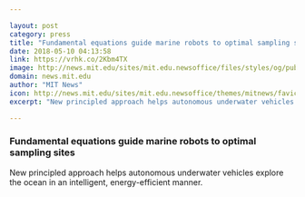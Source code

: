 ```yaml
---

layout: post
category: press
title: "Fundamental equations guide marine robots to optimal sampling sites"
date: 2018-05-10 04:13:58
link: https://vrhk.co/2Kbm4TX
image: http://news.mit.edu/sites/mit.edu.newsoffice/files/styles/og/public/images/2018/MIT-Sea-Sensing-01.jpg
domain: news.mit.edu
author: "MIT News"
icon: http://news.mit.edu/sites/mit.edu.newsoffice/themes/mitnews/favicon.ico
excerpt: "New principled approach helps autonomous underwater vehicles explore the ocean in an intelligent, energy-efficient manner."

---
```


### Fundamental equations guide marine robots to optimal sampling sites

New principled approach helps autonomous underwater vehicles explore the ocean in an intelligent, energy-efficient manner.